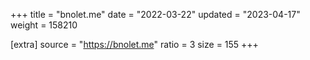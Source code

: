+++
title = "bnolet.me"
date = "2022-03-22"
updated = "2023-04-17"
weight = 158210

[extra]
source = "https://bnolet.me"
ratio = 3
size = 155
+++
